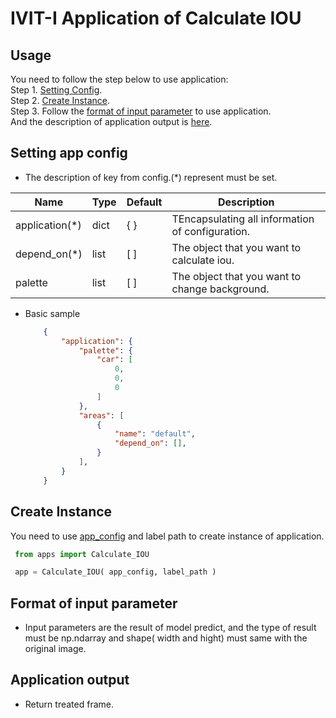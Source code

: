 # IVIT-I Application of Calculate IOU
## Usage
You need to follow the step below to use application:  
Step 1. [Setting Config](#setting-app-config).  
Step 2. [Create Instance](#create-instance).  
Step 3. Follow the [format of input parameter](#format-of-input-parameter) to use application.  
And the description of application output is [here](#application-output).
## Setting app config 
* The description of key from config.(*) represent must be set.  

| Name | Type | Default | Description |
| --- | --- | --- | --- |
|application(*)|dict|{  }|TEncapsulating all information of configuration.|
|depend_on(*)|list|[ ]|The object that you want to calculate iou.  |
|palette|list|[ ]|The object that you want to change background. |


* Basic sample
    ```json
        {
            "application": {
                "palette": {
                    "car": [
                        0,
                        0,
                        0
                    ]
                },
                "areas": [
                    {
                        "name": "default",
                        "depend_on": [],
                    }
                ],
            }
        }

    ```
## Create Instance
You need to use [app_config](#setting-app-config) and label path to create instance of application.
   ```python
    from apps import Calculate_IOU

    app = Calculate_IOU( app_config, label_path )

   ``` 
  
   
## Format of input parameter
* Input parameters are the result of model predict, and the type of result must be np.ndarray and shape( width and hight) must same with the original image.


## Application output 
* Return treated frame.

